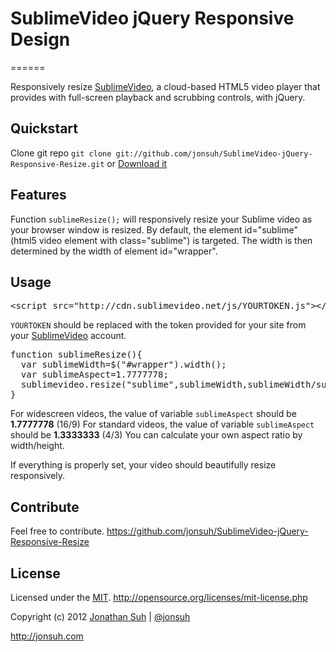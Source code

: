 # SublimeVideo jQuery Responsive Design
======

Responsively resize [SublimeVideo](http://sublimevideo.net), a cloud-based HTML5 video player that provides with full-screen playback and scrubbing controls, with jQuery.

## Quickstart

Clone git repo `git clone git://github.com/jonsuh/SublimeVideo-jQuery-Responsive-Resize.git` or [Download it](https://github.com/jonsuh/SublimeVideo-jQuery-Responsive-Resize/zipball/master)

## Features

Function `sublimeResize();` will responsively resize your Sublime video as your browser window is resized. By default, the element id="sublime" (html5 video element with class="sublime") is targeted. The width is then determined by the width of element id="wrapper".

## Usage

<pre>
&lt;script src=&quot;http://cdn.sublimevideo.net/js/YOURTOKEN.js&quot;&gt;&lt;/script&gt;
</pre>
`YOURTOKEN` should be replaced with the token provided for your site from your [SublimeVideo](http://sublimevideo.net) account.

<pre>
function sublimeResize(){
  var sublimeWidth=$("#wrapper").width();
  var sublimeAspect=1.7777778;
  sublimevideo.resize("sublime",sublimeWidth,sublimeWidth/sublimeAspect);
}
</pre>
For widescreen videos, the value of variable `sublimeAspect` should be **1.7777778** (16/9)
For standard videos, the value of variable `sublimeAspect` should be **1.3333333** (4/3)
You can calculate your own aspect ratio by width/height.

If everything is properly set, your video should beautifully resize responsively.

## Contribute

Feel free to contribute. https://github.com/jonsuh/SublimeVideo-jQuery-Responsive-Resize

## License

Licensed under the [MIT](http://opensource.org/licenses/mit-license.php). http://opensource.org/licenses/mit-license.php

Copyright (c) 2012 [Jonathan Suh](mailto:hello@jonsuh.com) | [@jonsuh](https://twitter.com/jonsuh)

http://jonsuh.com